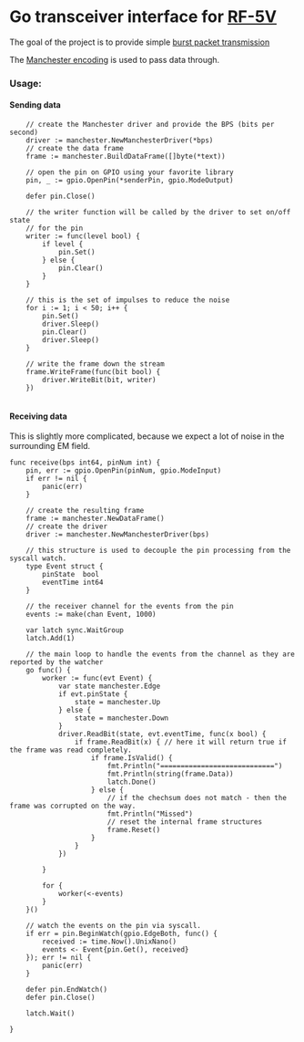 # Go transceiver interface for [RF-5V](https://sites.google.com/site/summerfuelrobots/arduino-sensor-tutorials/rf-wireless-transmitter-receiver-module-433mhz-for-arduino)


The goal of the project is to provide simple [burst packet transmission](https://en.wikipedia.org/wiki/Frame-bursting)

The [Manchester encoding](http://www.atmel.com/Images/Atmel-9164-Manchester-Coding-Basics_Application-Note.pdf) is used to pass data through.

### Usage:

#### Sending data
```golang
    // create the Manchester driver and provide the BPS (bits per second)
	driver := manchester.NewManchesterDriver(*bps)
	// create the data frame
	frame := manchester.BuildDataFrame([]byte(*text))

    // open the pin on GPIO using your favorite library
	pin, _ := gpio.OpenPin(*senderPin, gpio.ModeOutput)

	defer pin.Close()

    // the writer function will be called by the driver to set on/off state 
    // for the pin
	writer := func(level bool) {
		if level {
			pin.Set()
		} else {
			pin.Clear()
		}
	}

    // this is the set of impulses to reduce the noise
	for i := 1; i < 50; i++ {
		pin.Set()
		driver.Sleep()
		pin.Clear()
		driver.Sleep()
	}

    // write the frame down the stream
	frame.WriteFrame(func(bit bool) {
		driver.WriteBit(bit, writer)
	})


```

#### Receiving data

This is slightly more complicated, because we expect a lot of noise in the surrounding EM field.

```golang
func receive(bps int64, pinNum int) {
	pin, err := gpio.OpenPin(pinNum, gpio.ModeInput)
	if err != nil {
		panic(err)
	}

    // create the resulting frame
	frame := manchester.NewDataFrame()
	// create the driver
	driver := manchester.NewManchesterDriver(bps)

    // this structure is used to decouple the pin processing from the syscall watch.
	type Event struct {
		pinState  bool
		eventTime int64
	}

    // the receiver channel for the events from the pin
	events := make(chan Event, 1000)

	var latch sync.WaitGroup
	latch.Add(1)

    // the main loop to handle the events from the channel as they are reported by the watcher
	go func() {
		worker := func(evt Event) {
			var state manchester.Edge
			if evt.pinState {
				state = manchester.Up
			} else {
				state = manchester.Down
			}
			driver.ReadBit(state, evt.eventTime, func(x bool) {
				if frame.ReadBit(x) { // here it will return true if the frame was read completely.
					if frame.IsValid() {
						fmt.Println("============================")
						fmt.Println(string(frame.Data))
						latch.Done()
					} else {
					    // if the chechsum does not match - then the frame was corrupted on the way.
						fmt.Println("Missed")
						// reset the internal frame structures
						frame.Reset()
					}
				}
			})

		}

		for {
			worker(<-events)
		}
	}()

    // watch the events on the pin via syscall.
	if err = pin.BeginWatch(gpio.EdgeBoth, func() {
		received := time.Now().UnixNano()
		events <- Event{pin.Get(), received}
	}); err != nil {
		panic(err)
	}

	defer pin.EndWatch()
	defer pin.Close()

	latch.Wait()

}
```